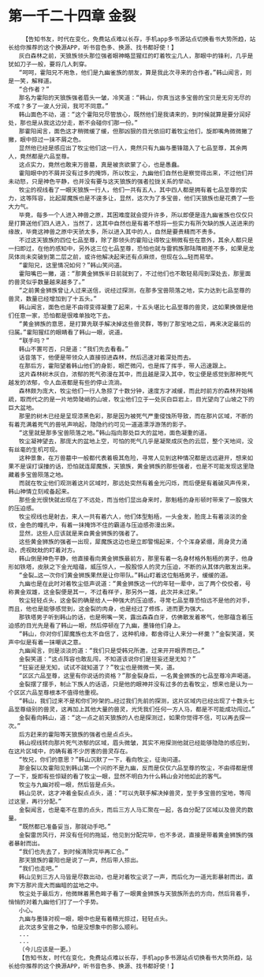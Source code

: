 # 第一千二十四章 金裂
        【告知书友，时代在变化，免费站点难以长存，手机app多书源站点切换看书大势所趋，站长给你推荐的这个换源APP，听书音色多、换源、找书都好使！】
       灰白森林之前，天狼族领头那位强者眼神略显猩红的盯着牧尘几人，那眼中的锋利，几乎是犹如刀子一般，要将几人刺穿。
       “呵呵，霍阳兄不用急，他们是九幽雀族的朋友，算是我此次寻来的合作者。”韩山闻言，则是一笑，解释道。
       “合作者？”
       那名为霍阳的天狼族强者眉头一皱，冷笑道：“韩山，你真当这多宝兽的宝贝是无穷无尽的不成？多了一波人分润，我可不同意。”
       韩山面色不动，道：“这个霍阳兄尽管放心，既然他们是我请来的，到时候就算是要分润好处，那也是从我这边分走，断不会碰你们那一份。”
       那霍阳闻言，面色这才稍微缓了缓，但那凶狠的目光依旧盯着牧尘他们，旋即嘴角微微撇了撇，眼中掠过一抹不屑之色。
       显然他已经是感应出了牧尘他们这一行人，竟然只有九幽与墨锋踏入了七品至尊，其余两人，竟然都是六品至尊。
       这点实力，竟然也敢来万兽墓，真是被贪欲蒙了心，也是愚蠢。
       霍阳眼中的不屑并没有过多的掩饰，所以牧尘，九幽他们自然也是察觉得出来，不过他们并未动怒，只是神色平静，也并没有要与这天狼族的强者拉拢关系的举动。
       牧尘的视线看了一眼天狼族一行人，他们一共有五人，其中四人都是拥有着七品至尊的实力，这等阵容，比起犀魔族也是不遑多让，显然，这次为了多宝兽，他们天狼族也是花费了一些大力气。
       毕竟，每多一个人进入神兽之原，其困难度就会提升许多，所以即便是连九幽雀族也仅仅只是打算送他们四人进入，当然了，这其中自然也是有着不想将一些实力有所欠缺的族人送进来的缘故，毕竟这神兽之原中天骄太多，所以进入其中的人，自然是要贵精而不贵多。
       不过这天狼族的四位七品至尊，除了那领头的霍阳让得牧尘稍微有些在意外，其余人都只是一扫即过，在他的感知中，另外这三位七品至尊，恐怕也就与雷鸦族那陆隋相差不多，如果是龙凤体尚未突破到第二层之前，或许他解决起来还有点麻烦，但现在么…轻而易举。
       “霍阳兄，这里情况如何？”韩山笑问道。
       霍阳嘴巴一撇，道：“那黄金狮族半日前就到了，不过他们也不敢轻易闯到深处去，那里面的兽灵似乎数量越来越多了。”
       “之前黄金狮族曾让人过来送信，说经过探测，在那多宝兽陨落之地，实力达到七品至尊的兽灵，数量已经增加到了十五头。”
       韩山闻言，面色也是不由得变得凝重了起来，十五头堪比七品至尊的兽灵，这如果换做是他们任意一家，恐怕都是很难单独吃下去。
       “黄金狮族的意思，是打算先联手解决掉这些兽灵群，等到了那宝地之后，再来决定最后的归属。”霍阳猩红的眼睛看了韩山一眼，说道。
       “联手吗？”
       韩山不置可否，只是道：“我们先去看看。”
       话音落下，他便是带领众人直接掠进森林，然后迅速对着深处而去。
       在那后方，霍阳望着韩山他们的身影，眼芒微闪，也是挥了挥手，带人迅速跟上。
       这片森林树木灰白，浓郁的死气弥漫在其中，而且越是深入其中，牧尘便是感觉到那种死气越发的浓郁，令人血液都是有些的停止流淌。
       森林颇为庞大，牧尘他们一行人急掠了十数分钟，速度方才减缓，而此时前方的森林开始稀疏，取而代之的是一片地势陡峭的山坡，牧尘他们立于一处灰白巨岩上，目光望向了山坡之下的巨大盆地。
       那里的树木已经是呈现漆黑色彩，那是因为被死气严重侵蚀所导致，而在那片区域，不断的有着充满着死气的兽吼声响起，隐隐约约可见一道道漂浮游荡的影子。
       “这里就是那多宝兽陨落之地。”韩山指向那处巨大的盆地，面色凝重的道。
       牧尘凝神望去，那庞大的盆地上空，可怕的死气几乎是凝聚成灰色的云层，整个天地间，没有丝毫的生机可现。
       这种景象，在万兽墓中一般都代表着极其危险，寻常人见到这种情况都是远远避开，想来如果不是误打误撞的话，恐怕就连犀魔族，天狼族，黄金狮族的那些强者，也是不可能发现这里隐藏着多宝兽陨落之地。
       而就在牧尘他们观测着这片区域时，那远处突然有着金光闪烁，而后便是有着破风声传来，韩山神情立刻戒备起来。
       那些金光很快就出现在了不远处，而当他们显出身来时，那魁梧的身形顿时带来了一股强大的压迫感。
       牧尘视线也是射去，来人一共有着六人，他们体型魁梧，一头金发，脸庞上有着淡淡的金纹，金色的瞳孔中，有着一抹掩饰不住的霸道与压迫感弥漫出来。
       显然，这些人应该就是来自黄金狮族的强者了。
       这些黄金狮族的强者一出现，犀魔族这边也是立即警惕起来，个个浑身紧绷，周身灵力涌动，虎视眈眈的盯着对方。
       韩山倒是神色平静，他直接看向黄金狮族最前方，那里有着一名身材格外魁梧的男子，他身形如铁塔，皮肤之下金光暗蕴，威压惊人，一股股惊人的灵力压迫，不断的从其体内散发出来。
       “金裂…这一次你们黄金狮族果然是让你带队。”韩山盯着这位魁梧男子，缓缓的道。
       九幽也是在此时对着牧尘低声说道：“黄金狮族这一代的年轻一辈中，出了两个佼佼者，号称黄金双雄，这金裂便是其一，不过看样子，那另外一雄，此次并未过来。”
       牧尘轻轻点头，这金裂的确是给人一种强大的压迫感，寻常七品至尊恐怕远不是他的对手，而且，他也是能够感觉到，这金裂的肉身，也是经过了修炼，进而更为强大。
       那铁塔男子听到韩山的话，也是咧嘴一笑，露出森森白牙，仿佛散发着寒气，他那蕴含着压迫感的目光先是看了韩山一眼，然后停顿在了九幽，墨锋他们身上。
       “韩山，你对你们犀魔族也太不自信了，这种机缘，都舍得让人来分一杯羹？”金裂笑道，笑声中似是有着一抹嘲讽之意。
       九幽闻言，则是淡淡的道：“我们只是受韩兄所邀，过来开开眼界而已。”
       金裂笑道：“这点阵容也敢乱闯，不知道该说你们是狂妄还是无知？”
       “狂妄还是无知，试试不就知道了？”牧尘也是微微一笑，道。
       “区区六品至尊，这里有你说话的资格？”那金裂身后，一名黄金狮族的七品至尊冷声喝道。
       金裂摆了摆手，制止下族人的话语，只是他的眼神并没有过多的去看牧尘，想来也是认为一个区区六品至尊根本不值得他重视。
       “韩山，我们过来不是和你们吵架的…经过我们先前的探测，这片区域内已经出现了十数头七品至尊级别的兽灵，这再加上其他大量的兽灵，光凭我们任何一方人马，都是不可能成功闯过。”
       金裂看向韩山，道：“这一点之前天狼族的人也是探测过，如果你觉得不信，可以再去探一次。”
       后方赶来的霍阳等天狼族的强者也是点点头。
       韩山视线转向那片死气浓郁的区域，眉头微皱，其实不用探测他就已经能够隐隐的感应到，在这片区域中，的确有着不少厉害的兽灵存在。
       “牧兄，你们的意思？”韩山沉默了一下，看向牧尘，征询问道。
       那金裂以及霍阳见到韩山第一个问的不是九幽，反而是仅仅六品至尊的牧尘，不由得都是愣了一下，旋即有些惊疑的看了牧尘一眼，显然不明白为什么韩山会对他如此的客气。
       牧尘与九幽对视一眼，然后皆是点头。
       韩山见状，这才冲着金裂点点头，道：“可以先联手解决掉兽灵，至于多宝兽的宝地，等闯过这里，再行分配。”
       金裂闻言，也是毫不在意的点头，而后三方人马汇聚在一起，各自分配了区域以及兽灵的数量。
       “既然都已准备妥当，那就动手吧。”
       金裂雷厉风行，并没有任何的拖延，他见到分配完毕，也不多说，直接是带着黄金狮族的强者暴射而出。
       “我们也先去了，到时候清除完毕再汇合。”
       那天狼族的霍阳也是说了一声，然后带人掠出。
       “我们也走吧。”
       韩山见到三方人马皆是尽数出动，也是对着牧尘说了一声，而后化为一道光影暴射而出，直奔下方那片庞大而幽暗的盆地之中。
       牧尘处于最后方，他微眯着黑色眸子看了一眼黄金狮族与天狼族所去的方向，然后背着手，悄悄的对着九幽他们打了一个手势。
       小心。
       九幽与墨锋对视一眼，眼中也是有着精光掠过，轻轻点头。
       此次这多宝兽之争，怕是没想象中的那么顺利。
       ...
       ...
       （今儿应该是一更。）
       【告知书友，时代在变化，免费站点难以长存，手机app多书源站点切换看书大势所趋，站长给你推荐的这个换源APP，听书音色多、换源、找书都好使！】